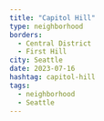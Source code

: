 ```yaml
---
title: "Capitol Hill"
type: neighborhood
borders:
  - Central District
  - First Hill
city: Seattle
date: 2023-07-16
hashtag: capitol-hill
tags:
  - neighborhood
  - Seattle
---
```

